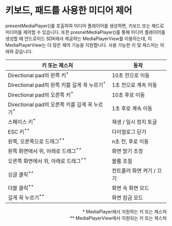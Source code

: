 # 키보드, 패드를 사용한 미디어 제어

presentMediaPlayer()를 호출하여 미디어 플레이어를 생성하면, 키보드 또는 패드로 미디어를 제어할 수 있습니다. 또한 presnetMediaPlayer()를 통해 미디어 플레이어를 생성할 때  안드로이드 SDK에서 제공하는 MediaPlayerView를 이용하는데, 이 MediaPlayerView는 더 많은 제어 기능을 지원합니다. 사용 가능한 키 및 제스처는 아래와 같습니다.

|키 또는 제스처|동작|
|---|---|
|Directional pad의 왼쪽 키<sup>*</sup>|10초 전으로 이동|
|Directional pad의 왼쪽 키를 길게 꾹 누르기<sup>*</sup>|1초 전으로 계속 이동|
|Directional pad의 오른쪽 키<sup>*</sup>|10초 후로 이동|
|Directional pad의 오른쪽 키를 길게 꾹 누르기<sup>*</sup>|1초 후로 계속 이동|
|스페이스 키<sup>*</sup>|재생 / 일시 정지 토글|
|ESC 키<sup>**</sup>|다이얼로그 닫기|
|왼쪽, 오른쪽으로 드래그<sup>**</sup>|n초 전, 후로 이동|
|왼쪽 화면에서 위, 아래로 드래그<sup>**</sup>|화면 밝기 조정|
|오른쪽 화면에서 위, 아래로 드래그<sup>**</sup>|볼륨 조절|
|싱글 클릭<sup>**</sup>|컨트롤러 화면 켜기 / 끄기|
|더블 클릭<sup>**</sup>|화면 속 화면 모드|
|길게 꾹 누르기<sup>**</sup>|화면 잠금 모드|

<div align="right">
* MediaPlayer에서 지원하는 키 또는 제스처<br>
** MediaPlayerView에서 지원되는 키 또는 제스처 
</div>


